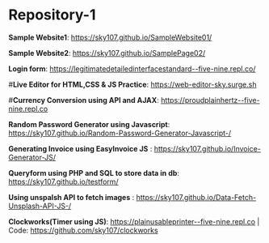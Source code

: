 # Repository-1

**Sample Website1**: https://sky107.github.io/SampleWebsite01/

**Sample Website2**: https://sky107.github.io/SamplePage02/ 

**Login form**: https://legitimatedetailedinterfacestandard--five-nine.repl.co/

#**Live Editor for HTML,CSS & JS Practice**: https://web-editor-sky.surge.sh 

#**Currency Conversion using API and AJAX**: https://proudplainhertz--five-nine.repl.co

**Random Password Generator using Javascript**: https://sky107.github.io/Random-Password-Generator-Javascript-/

**Generating Invoice using EasyInvoice JS** : https://sky107.github.io/Invoice-Generator-JS/

**Queryform using PHP and SQL to store data in db**: https://sky107.github.io/testform/

**Using unspalsh API to fetch images** : https://sky107.github.io/Data-Fetch-Unsplash-API-JS-/

**Clockworks(Timer using JS)**: https://plainusableprinter--five-nine.repl.co | Code: https://github.com/sky107/clockworks
 

